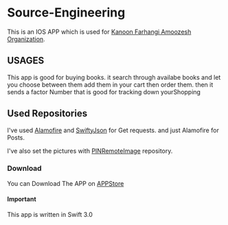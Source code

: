 # Source-Engineering
This is an IOS APP which is used for [Kanoon Farhangi Amoozesh Organization](http://www.kanoon.ir/).

## USAGES
This app is good for buying books. it search through availabe books and let you choose between them add them in your cart then order them. then it sends a factor Number that is good for tracking down yourShopping

## Used Repositories
I've used [Alamofire](https://github.com/Alamofire/Alamofire) and [SwiftyJson](https://github.com/SwiftyJSON/SwiftyJSON) for Get requests. and just Alamofire for Posts. 

I've also set the pictures with [PINRemoteImage](https://github.com/pinterest/PINRemoteImage) repository.



### Download
You can Download The APP on [APPStore](https://itunes.apple.com/us/app/%D9%85%D9%87%D9%86%D8%AF%D8%B3%DB%8C-%D9%85%D9%86%D8%A7%D8%A8%D8%B9/id1257499780?ls=1&mt=8)

#### Important 
This app is written in Swift 3.0
